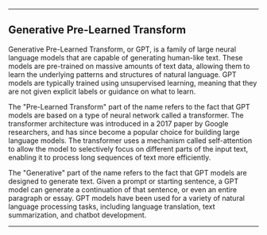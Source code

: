 
---

## Generative Pre-Learned Transform
Generative Pre-Learned Transform, or GPT, is a family of large neural language models that are capable of generating human-like text. These models are pre-trained on massive amounts of text data, allowing them to learn the underlying patterns and structures of natural language. GPT models are typically trained using unsupervised learning, meaning that they are not given explicit labels or guidance on what to learn.

The "Pre-Learned Transform" part of the name refers to the fact that GPT models are based on a type of neural network called a transformer. The transformer architecture was introduced in a 2017 paper by Google researchers, and has since become a popular choice for building large language models. The transformer uses a mechanism called self-attention to allow the model to selectively focus on different parts of the input text, enabling it to process long sequences of text more efficiently.

The "Generative" part of the name refers to the fact that GPT models are designed to generate text. Given a prompt or starting sentence, a GPT model can generate a continuation of that sentence, or even an entire paragraph or essay. GPT models have been used for a variety of natural language processing tasks, including language translation, text summarization, and chatbot development.

---

